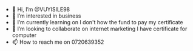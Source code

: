 - 👋 Hi, I’m @VUYISILE98
- 👀 I’m interested in business 
- 🌱 I’m currently learning on I don't how the fund to pay my certificate 
- 💞️ I’m looking to collaborate on internet marketing I have certificate for computer 
- 📫 How to reach me on 0720639352 

<!---
VUYISILE98/VUYISILE98 is a ✨ special ✨ repository because its `README.md` (this file) appears on your GitHub profile.
You can click the Preview link to take a look at your changes.
--->

